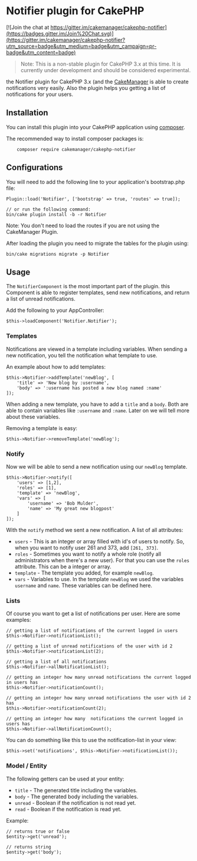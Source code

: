# Notifier plugin for CakePHP

[![Join the chat at https://gitter.im/cakemanager/cakephp-notifier](https://badges.gitter.im/Join%20Chat.svg)](https://gitter.im/cakemanager/cakephp-notifier?utm_source=badge&utm_medium=badge&utm_campaign=pr-badge&utm_content=badge)

> Note: This is a non-stable plugin for CakePHP 3.x at this time. It is currently under development and should be considered experimental.

the Notifier plugin for CakePHP 3.x (and the [CakeManager](https://github.com/cakemanager/cakephp-cakemanager) is able
to create notifications very easily. Also the plugin helps you getting a list of notifications for your users.

## Installation

You can install this plugin into your CakePHP application using [composer](http://getcomposer.org).

The recommended way to install composer packages is:

```
    composer require cakemanager/cakephp-notifier
```

## Configurations

You will need to add the following line to your application's bootstrap.php file:

    Plugin::load('Notifier', ['bootstrap' => true, 'routes' => true]);

    // or run the following command:
    bin/cake plugin install -b -r Notifier

Note: You don't need to load the routes if you are not using the CakeManager Plugin.

After loading the plugin you need to migrate the tables for the plugin using:

    bin/cake migrations migrate -p Notifier

## Usage

The `NotifierComponent` is the most important part of the plugin. this Component is able to register templates, send
new notifications, and return a list of unread notifications.

Add the following to your AppController:

    $this->loadComponent('Notifier.Notifier');

### Templates
Notifications are viewed in a template including variables. When sending a new notification, you tell the notification
what template to use.

An example about how to add templates:

    $this->Notifier->addTemplate('newBlog', [
        'title' => 'New blog by :username',
        'body' => ':username has posted a new blog named :name'
    ]);

When adding a new template, you have to add a `title` and a `body`. Both are able to contain variables like `:username`
and `:name`. Later on we will tell more about these variables.

Removing a template is easy:

    $this->Notifier->removeTemplate('newBlog');

### Notify
Now we will be able to send a new notification using our `newBlog` template.

    $this->Notifier->notify([
        'users' => [1,2],
        'roles' => [1],
        'template' => 'newBlog',
        'vars' => [
            'username' => 'Bob Mulder',
            'name' => 'My great new blogpost'
        ]
    ]);

With the `notify` method we sent a new notification. A list of all attributes:

- `users` - This is an integer or array filled with id's of users to notify. So, when you want to notify user 261 and 373, add
`[261, 373]`.
- `roles` - Sometimes you want to notify a whole role (notify all administrators when there's a new user). For that you
can use the `roles` attribute. This can be a integer or array.
- `template` - The template you added, for example `newBlog`.
- `vars` - Variables to use. In the template `newBlog` we used the variables `username` and `name`. These variables can
be defined here.

### Lists
Of course you want to get a list of notifications per user. Here are some examples:

    // getting a list of notifications of the current logged in users
    $this->Notifier->notificationList();

    // getting a list of unread notifications of the user with id 2
    $this->Notifier->notificationList(2);
    
    // getting a list of all notifications
    $this->Notifier->allNotificationList();
    
    // getting an integer how many unread notifications the current logged in users has
    $this->Notifier->notificationCount();

    // getting an integer how many unread notifications the user with id 2 has
    $this->Notifier->notificationCount(2);
    
    // getting an integer how many  notifications the current logged in users has
    $this->Notifier->allNotificationCount();

You can do something like this to use the notification-list in your view:

    $this->set('notifications', $this->Notifier->notificationList());
    
### Model / Entity
The following getters can be used at your entity:
- `title` - The generated title including the variables.
- `body` - The generated body including the variables.
- `unread` - Boolean if the notification is not read yet.
- `read` - Boolean if the notification is read yet.

Example:
    
    // returns true or false
    $entity->get('unread');
    
    // returns string
    $entity->get('body');

